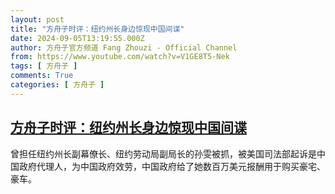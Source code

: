 ```yaml
---
layout: post
title: "方舟子时评：纽约州长身边惊现中国间谍"
date: 2024-09-05T13:19:55.000Z
author: 方舟子官方频道 Fang Zhouzi - Official Channel
from: https://www.youtube.com/watch?v=V1GE8T5-Nek
tags: [ 方舟子 ]
comments: True
categories: [ 方舟子 ]
---
```

<!--1725542395000-->
[方舟子时评：纽约州长身边惊现中国间谍](https://www.youtube.com/watch?v=V1GE8T5-Nek)
------

<div>
曾担任纽约州长副幕僚长、纽约劳动局副局长的孙雯被抓，被美国司法部起诉是中国政府代理人，为中国政府效劳，中国政府给了她数百万美元报酬用于购买豪宅、豪车。
</div>

